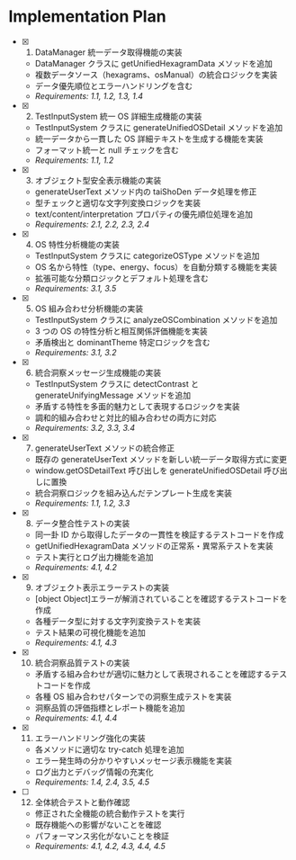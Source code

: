 # Implementation Plan

- [x] 1. DataManager 統一データ取得機能の実装

  - DataManager クラスに getUnifiedHexagramData メソッドを追加
  - 複数データソース（hexagrams、osManual）の統合ロジックを実装
  - データ優先順位とエラーハンドリングを含む
  - _Requirements: 1.1, 1.2, 1.3, 1.4_

- [x] 2. TestInputSystem 統一 OS 詳細生成機能の実装

  - TestInputSystem クラスに generateUnifiedOSDetail メソッドを追加
  - 統一データから一貫した OS 詳細テキストを生成する機能を実装
  - フォーマット統一と null チェックを含む
  - _Requirements: 1.1, 1.2_

- [x] 3. オブジェクト型安全表示機能の実装

  - generateUserText メソッド内の taiShoDen データ処理を修正
  - 型チェックと適切な文字列変換ロジックを実装
  - text/content/interpretation プロパティの優先順位処理を追加
  - _Requirements: 2.1, 2.2, 2.3, 2.4_

- [x] 4. OS 特性分析機能の実装

  - TestInputSystem クラスに categorizeOSType メソッドを追加
  - OS 名から特性（type、energy、focus）を自動分類する機能を実装
  - 拡張可能な分類ロジックとデフォルト処理を含む
  - _Requirements: 3.1, 3.5_

- [x] 5. OS 組み合わせ分析機能の実装

  - TestInputSystem クラスに analyzeOSCombination メソッドを追加
  - 3 つの OS の特性分析と相互関係評価機能を実装
  - 矛盾検出と dominantTheme 特定ロジックを含む
  - _Requirements: 3.1, 3.2_

- [x] 6. 統合洞察メッセージ生成機能の実装

  - TestInputSystem クラスに detectContrast と generateUnifyingMessage メソッドを追加
  - 矛盾する特性を多面的魅力として表現するロジックを実装
  - 調和的組み合わせと対比的組み合わせの両方に対応
  - _Requirements: 3.2, 3.3, 3.4_

- [x] 7. generateUserText メソッドの統合修正

  - 既存の generateUserText メソッドを新しい統一データ取得方式に変更
  - window.getOSDetailText 呼び出しを generateUnifiedOSDetail 呼び出しに置換
  - 統合洞察ロジックを組み込んだテンプレート生成を実装
  - _Requirements: 1.1, 1.2, 3.3_

- [x] 8. データ整合性テストの実装

  - 同一卦 ID から取得したデータの一貫性を検証するテストコードを作成
  - getUnifiedHexagramData メソッドの正常系・異常系テストを実装
  - テスト実行とログ出力機能を追加
  - _Requirements: 4.1, 4.2_

- [x] 9. オブジェクト表示エラーテストの実装

  - [object Object]エラーが解消されていることを確認するテストコードを作成
  - 各種データ型に対する文字列変換テストを実装
  - テスト結果の可視化機能を追加
  - _Requirements: 4.1, 4.3_

- [x] 10. 統合洞察品質テストの実装

  - 矛盾する組み合わせが適切に魅力として表現されることを確認するテストコードを作成
  - 各種 OS 組み合わせパターンでの洞察生成テストを実装
  - 洞察品質の評価指標とレポート機能を追加
  - _Requirements: 4.1, 4.4_

- [x] 11. エラーハンドリング強化の実装

  - 各メソッドに適切な try-catch 処理を追加
  - エラー発生時の分かりやすいメッセージ表示機能を実装
  - ログ出力とデバッグ情報の充実化
  - _Requirements: 1.4, 2.4, 3.5, 4.5_

- [ ] 12. 全体統合テストと動作確認
  - 修正された全機能の統合動作テストを実行
  - 既存機能への影響がないことを確認
  - パフォーマンス劣化がないことを検証
  - _Requirements: 4.1, 4.2, 4.3, 4.4, 4.5_
